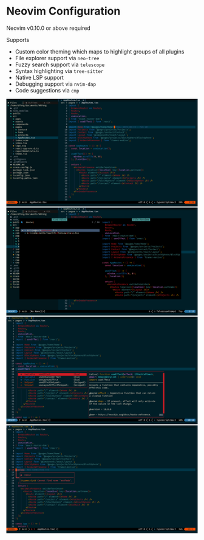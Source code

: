 # Neovim Configuration
Neovim v0.10.0 or above required

Supports
-  Custom color theming which maps to highlight groups of all plugins
-  File explorer support via `neo-tree`
-  Fuzzy search support via `telescope`
-  Syntax highlighting via `tree-sitter`
-  Native LSP support
-  Debugging support via `nvim-dap`
-  Code suggestions via `cmp`
  
![alt text](/static/preview1.png)
![alt text](/static/preview2.png)
![alt text](/static/preview3.png)
![alt text](/static/preview4.png)
